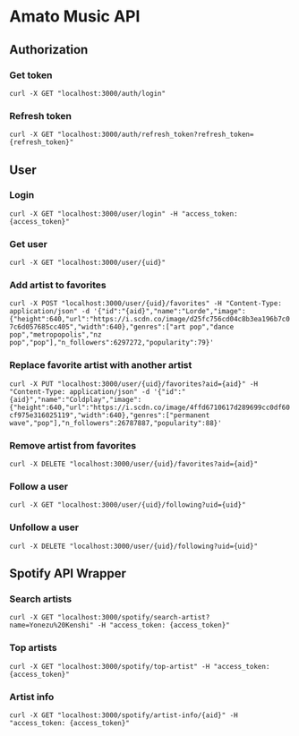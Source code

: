 # Amato Music API

## Authorization
### Get token
```curl -X GET "localhost:3000/auth/login"```

### Refresh token
```curl -X GET "localhost:3000/auth/refresh_token?refresh_token={refresh_token}"```

## User
### Login
```curl -X GET "localhost:3000/user/login" -H "access_token: {access_token}"```

### Get user
```curl -X GET "localhost:3000/user/{uid}"```

### Add artist to favorites
```curl -X POST "localhost:3000/user/{uid}/favorites" -H "Content-Type: application/json" -d '{"id":"{aid}","name":"Lorde","image":{"height":640,"url":"https://i.scdn.co/image/d25fc756cd04c8b3ea196b7c07c6d057685cc405","width":640},"genres":["art pop","dance pop","metropopolis","nz pop","pop"],"n_followers":6297272,"popularity":79}'```

### Replace favorite artist with another artist
```curl -X PUT "localhost:3000/user/{uid}/favorites?aid={aid}" -H "Content-Type: application/json" -d '{"id":"{aid}","name":"Coldplay","image":{"height":640,"url":"https://i.scdn.co/image/4ffd6710617d289699cc0df60cf975e316025119","width":640},"genres":["permanent wave","pop"],"n_followers":26787887,"popularity":88}'```

### Remove artist from favorites
```curl -X DELETE "localhost:3000/user/{uid}/favorites?aid={aid}"```

### Follow a user
```curl -X GET "localhost:3000/user/{uid}/following?uid={uid}"```

### Unfollow a user
```curl -X DELETE "localhost:3000/user/{uid}/following?uid={uid}"```

## Spotify API Wrapper
### Search artists
```curl -X GET "localhost:3000/spotify/search-artist?name=Yonezu%20Kenshi" -H "access_token: {access_token}"```

### Top artists
```curl -X GET "localhost:3000/spotify/top-artist" -H "access_token: {access_token}"```

### Artist info
```curl -X GET "localhost:3000/spotify/artist-info/{aid}" -H "access_token: {access_token}"```
